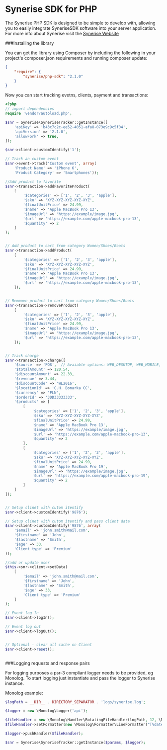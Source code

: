 # Synerise SDK for PHP

The Synerise PHP SDK is designed to be simple to develop with, allowing you to easily integrate SyneriseSDK software into your server application. For more info about Synerise visit the [Synerise Website](http://synerise.com)


###Installing the library

You can get the library using Composer by including the following in your project's composer.json requirements and running composer update:


```json
{
    "require": {
        "synerise/php-sdk": "2.1.0"
    }
}
```


Now you can start tracking evetns, clients, payment and transactions:

```php
<?php
// import dependencies
require 'vendor/autoload.php';

$snr = Synerise\SyneriseTracker::getInstance([
	'apiKey' => 'b43c7c2c-ee52-4051-afa8-073e9c9c5f84',
	'apiVersion' => '2.1.0',
	'allowFork' => true,
]);

$snr->client->customIdentify('1');

// Track an custom event
$snr->event->track('Custom event', array(
	'Product Name' => 'iPhone 6',
	'Product Category' => 'Smartphones'));

//Add product to favorite
$snr->transaction->addFavoriteProduct(
	[
		'$categories' => ['1', '2', '3', 'apple'],
		'$sku' => 'XYZ-XYZ-XYZ-XYZ-XYZ',
		'$finalUnitPrice' => 24.99,
		'$name' => 'Apple MacBook Pro 13',
		'$imageUrl' => 'https://example/image.jpg',
		'$url' => 'https://example.com/apple-macbook-pro-13',
		'$quantity' => 2
	]
);


// Add product to cart from category Women/Shoes/Boots
$snr->transaction->addProduct(
	[
		'$categories' => ['1', '2', '3', 'apple'],
		'$sku' => 'XYZ-XYZ-XYZ-XYZ-XYZ',
		'$finalUnitPrice' => 24.99,
		'$name' => 'Apple MacBook Pro 13',
		'$imageUrl' => 'https://example/image.jpg',
		'$url' => 'https://example.com/apple-macbook-pro-13',
	]);


// Remmove product to cart from category Women/Shoes/Boots
$snr->transaction->removeProduct(
	[
		'$categories' => ['1', '2', '3', 'apple'],
		'$sku' => 'XYZ-XYZ-XYZ-XYZ-XYZ',
		'$finalUnitPrice' => 24.99,
		'$name' => 'Apple MacBook Pro 13',
		'$imageUrl' => 'https://example/image.jpg',
		'$url' => 'https://example.com/apple-macbook-pro-13',
	]);


// Track charge 
$snr->transaction->charge([
	'$source' => 'POS',  // Avaiable options: WEB_DESKTOP, WEB_MOBILE, MOBILE_APP, POS
	'$totalAmount' => 120.54,
	'$discountAmount' => 22.33,
	'$revenue' => 3.44,
	'$discountCode' => 'WL2016',
	'$locationId' => 'C.H. Bonarka CC',
	'$currency' => 'PLN',
	'$orderId' => '3DD33333333',
	'$products' => [
		[
			'$categories' => ['1', '2', '3', 'apple'],
			'$sku' => 'XYZ-XYZ-XYZ-XYZ-XYZ',
			'$finalUnitPrice' => 24.99,
			'$name' => 'Apple MacBook Pro 13',
			'$imageUrl' => 'https://example/image.jpg',
			'$url' => 'https://example.com/apple-macbook-pro-13',
			'$quantity' => 2
		],
		[
			'$categories' => ['1', '2', '3', 'apple'],
			'$sku' => 'XYZ-XYZ-XYZ-XYZ-XYZ',
			'$finalUnitPrice' => 24.99,
			'$name' => 'Apple MacBook Pro 19',
			'$imageUrl' => 'https://example/image.jpg',
			'$url' => 'https://example.com/apple-macbook-pro-19',
			'$quantity' => 2
		]
	]
]);


// Setup clinet with cutom itentify
$snr->client->customIdentify('9876');

// Setup clinet with cutom itentify and pass client data
$snr->client->customIdentify('9876', array(
	'$email' => 'john.smith@mail.com',
	'$firstname' => 'John',
	'$lastname' => 'Smith',
	'$age' => 33,
	'Client type' => 'Premium'
));

//add or update user
$this->snr->client->setData(
	[
		'$email' => 'john.smith@mail.com',
		'$firstname' => 'John',
		'$lastname' => 'Smith',
		'$age' => 33,
		'Client type' => 'Premium'
	]
);

// Event log In
$snr->client->logIn();

// Event log out
$snr->client->logOut();


// Optional - clear all cache on Client
$snr->client->reset();



```

###Logging requests and response pairs

For logging purposes a psr-3 compliant logger needs to be provided, eg Monolog. To start logging just instantiate and pass the logger to Synerise instance.

Monolog example:

```php
$logPath = __DIR__ . DIRECTORY_SEPARATOR . 'logs/synerise.log';

$logger = new \Monolog\Logger('api');

$fileHandler = new \Monolog\Handler\RotatingFileHandler(logPath, 12, \Monolog\Logger::INFO);
$fileHandler->setFormatter(new \Monolog\Formatter\LineFormatter("[%datetime%] %channel%.%level_name%:\n%message%\n", null, true));

$logger->pushHandler($fileHandler);

$snr = Synerise\SyneriseTracker::getInstance($params, $logger);
```

